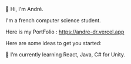 👋 Hi, I'm André.

I'm a french computer science student.

Here is my PortFolio : https://andre-dr.vercel.app

Here are some ideas to get you started:

🌱 I’m currently learning React, Java, C# for Unity.
